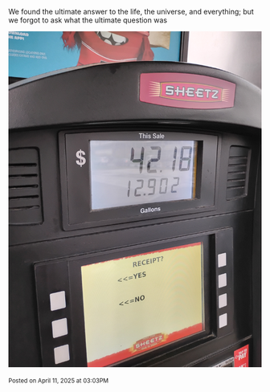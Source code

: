 We found the ultimate answer to the life, the universe, and everything; but
we forgot to ask what the ultimate question was

![Image](https://raw.githubusercontent.com/ben-wesley/microblog/main/images/2025-04-11-1503-54-blog-IMG_20250411_150101868_HDR.jpg)

<small>Posted on April 11, 2025 at 03:03PM</small>